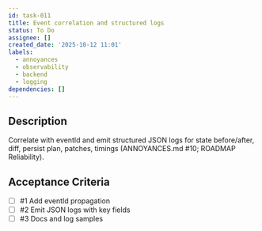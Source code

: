 ```yaml
---
id: task-011
title: Event correlation and structured logs
status: To Do
assignee: []
created_date: '2025-10-12 11:01'
labels:
  - annoyances
  - observability
  - backend
  - logging
dependencies: []
---
```


## Description

<!-- SECTION:DESCRIPTION:BEGIN -->
Correlate with eventId and emit structured JSON logs for state before/after, diff, persist plan, patches, timings (ANNOYANCES.md #10; ROADMAP Reliability).
<!-- SECTION:DESCRIPTION:END -->

## Acceptance Criteria
<!-- AC:BEGIN -->
- [ ] #1 Add eventId propagation
- [ ] #2 Emit JSON logs with key fields
- [ ] #3 Docs and log samples
<!-- AC:END -->
